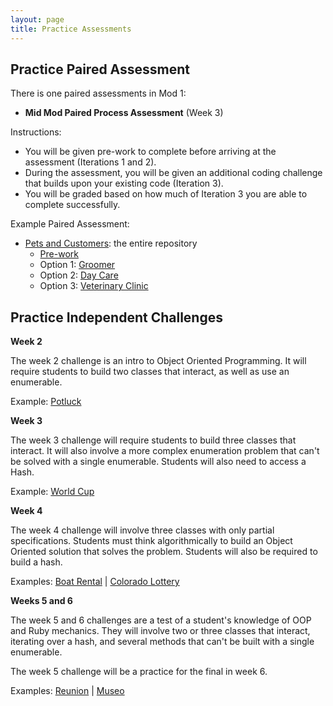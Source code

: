 ```yaml
---
layout: page
title: Practice Assessments
---
```


## Practice Paired Assessment

There is one paired assessments in Mod 1:
* **Mid Mod Paired Process Assessment** (Week 3)

Instructions:
* You will be given pre-work to complete before arriving at the assessment (Iterations 1 and 2).
* During the assessment, you will be given an additional coding challenge that builds upon your existing code (Iteration 3).
* You will be graded based on how much of Iteration 3 you are able to complete successfully.

Example Paired Assessment:
* [Pets and Customers](https://github.com/turingschool-examples/pets_and_customers): the entire repository
  * [Pre-work](https://github.com/turingschool-examples/pets_and_customers/blob/master/prework.md)
  * Option 1: [Groomer](https://github.com/turingschool-examples/pets_and_customers/blob/master/groomer.md)
  * Option 2: [Day Care](https://github.com/turingschool-examples/pets_and_customers/blob/master/day_care.md)
  * Option 3: [Veterinary Clinic](https://github.com/turingschool-examples/pets_and_customers/blob/master/veterinary_clinic.md)

## Practice Independent Challenges

**Week 2**

The week 2 challenge is an intro to Object Oriented Programming. It will require students to build two classes that interact, as well as use an enumerable.

Example: [Potluck](https://github.com/turingschool-examples/potluck)

**Week 3**

The week 3 challenge will require students to build three classes that interact. It will also involve a more complex enumeration problem that can't be solved with a single enumerable. Students will also need to access a Hash.

Example: [World Cup](https://github.com/turingschool-examples/world_cup)

**Week 4**

The week 4 challenge will involve three classes with only partial specifications. Students must think algorithmically to build an Object Oriented solution that solves the problem. Students will also be required to build a hash.

Examples:
[Boat Rental](https://github.com/turingschool-examples/boat_rental) |
[Colorado Lottery](https://github.com/turingschool-examples/colorado_lottery_2003)

**Weeks 5 and 6**

The week 5 and 6 challenges are a test of a student's knowledge of OOP and Ruby mechanics. They will involve two or three classes that interact, iterating over a hash, and several methods that can't be built with a single enumerable.

The week 5 challenge will be a practice for the final in week 6.

Examples:
[Reunion](https://github.com/turingschool-examples/reunion) |
[Museo](https://github.com/turingschool-examples/museo)
